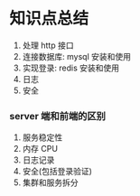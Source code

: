 # 知识点总结

1. 处理 http 接口
2. 连接数据库: mysql 安装和使用
3. 实现登录: redis 安装和使用
4. 日志
5. 安全

### server 端和前端的区别
1. 服务稳定性
2. 内存 CPU
3. 日志记录
4. 安全(包括登录验证)
5. 集群和服务拆分
